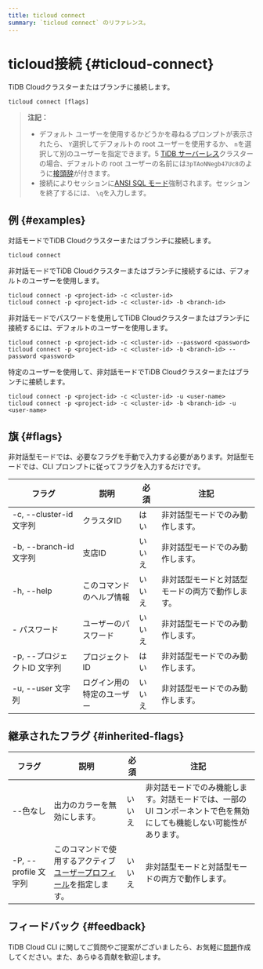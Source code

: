 ```yaml
---
title: ticloud connect
summary: `ticloud connect` のリファレンス。
---
```


# ticloud接続 {#ticloud-connect}

TiDB Cloudクラスターまたはブランチに接続します。

```shell
ticloud connect [flags]
```

> **注記：**
>
> -   デフォルト ユーザーを使用するかどうかを尋ねるプロンプトが表示されたら、 `Y`選択してデフォルトの root ユーザーを使用するか、 `n`を選択して別のユーザーを指定できます。5 [TiDB サーバーレス](/tidb-cloud/select-cluster-tier.md#tidb-serverless)クラスターの場合、デフォルトの root ユーザーの名前には`3pTAoNNegb47Uc8`のように[接頭辞](/tidb-cloud/select-cluster-tier.md#user-name-prefix)が付きます。
> -   接続によりセッションに[ANSI SQL モード](https://dev.mysql.com/doc/refman/8.0/en/sql-mode.html#sqlmode_ansi)強制されます。セッションを終了するには、 `\q`を入力します。

## 例 {#examples}

対話モードでTiDB Cloudクラスターまたはブランチに接続します。

```shell
ticloud connect
```

非対話モードでTiDB Cloudクラスターまたはブランチに接続するには、デフォルトのユーザーを使用します。

```shell
ticloud connect -p <project-id> -c <cluster-id>
ticloud connect -p <project-id> -c <cluster-id> -b <branch-id>
```

非対話モードでパスワードを使用してTiDB Cloudクラスターまたはブランチに接続するには、デフォルトのユーザーを使用します。

```shell
ticloud connect -p <project-id> -c <cluster-id> --password <password>
ticloud connect -p <project-id> -c <cluster-id> -b <branch-id> --password <password>
```

特定のユーザーを使用して、非対話モードでTiDB Cloudクラスターまたはブランチに接続します。

```shell
ticloud connect -p <project-id> -c <cluster-id> -u <user-name>
ticloud connect -p <project-id> -c <cluster-id> -b <branch-id> -u <user-name>
```

## 旗 {#flags}

非対話型モードでは、必要なフラグを手動で入力する必要があります。対話型モードでは、CLI プロンプトに従ってフラグを入力するだけです。

| フラグ                  | 説明            | 必須  | 注記                       |
| -------------------- | ------------- | --- | ------------------------ |
| -c, --cluster-id 文字列 | クラスタID        | はい  | 非対話型モードでのみ動作します。         |
| -b, --branch-id 文字列  | 支店ID          | いいえ | 非対話型モードでのみ動作します。         |
| -h, --help           | このコマンドのヘルプ情報  | いいえ | 非対話型モードと対話型モードの両方で動作します。 |
| - パスワード              | ユーザーのパスワード    | いいえ | 非対話型モードでのみ動作します。         |
| -p, --プロジェクトID 文字列   | プロジェクトID      | はい  | 非対話型モードでのみ動作します。         |
| -u, --user 文字列       | ログイン用の特定のユーザー | いいえ | 非対話型モードでのみ動作します。         |

## 継承されたフラグ {#inherited-flags}

| フラグ               | 説明                                                                             | 必須  | 注記                                                           |
| ----------------- | ------------------------------------------------------------------------------ | --- | ------------------------------------------------------------ |
| --色なし             | 出力のカラーを無効にします。                                                                 | いいえ | 非対話モードでのみ機能します。対話モードでは、一部の UI コンポーネントで色を無効にしても機能しない可能性があります。 |
| -P, --profile 文字列 | このコマンドで使用するアクティブ[ユーザープロフィール](/tidb-cloud/cli-reference.md#user-profile)を指定します。 | いいえ | 非対話型モードと対話型モードの両方で動作します。                                     |

## フィードバック {#feedback}

TiDB Cloud CLI に関してご質問やご提案がございましたら、お気軽に[問題](https://github.com/tidbcloud/tidbcloud-cli/issues/new/choose)作成してください。また、あらゆる貢献を歓迎します。
